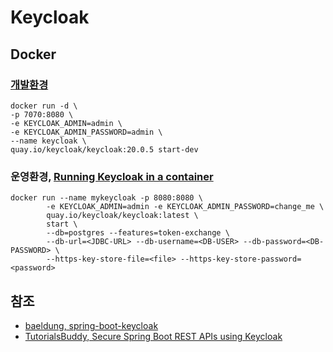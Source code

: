 # Keycloak

## Docker

### [개발환경](https://www.keycloak.org/getting-started/getting-started-docker)
```shell
docker run -d \
-p 7070:8080 \
-e KEYCLOAK_ADMIN=admin \
-e KEYCLOAK_ADMIN_PASSWORD=admin \
--name keycloak \
quay.io/keycloak/keycloak:20.0.5 start-dev
```

### 운영환경, [Running Keycloak in a container](https://www.keycloak.org/server/containers#_running_a_standard_keycloak_container)
```shell
docker run --name mykeycloak -p 8080:8080 \
        -e KEYCLOAK_ADMIN=admin -e KEYCLOAK_ADMIN_PASSWORD=change_me \
        quay.io/keycloak/keycloak:latest \
        start \
        --db=postgres --features=token-exchange \
        --db-url=<JDBC-URL> --db-username=<DB-USER> --db-password=<DB-PASSWORD> \
        --https-key-store-file=<file> --https-key-store-password=<password>
```

## 참조
- [baeldung, spring-boot-keycloak](https://www.baeldung.com/spring-boot-keycloak)
- [TutorialsBuddy, Secure Spring Boot REST APIs using Keycloak](https://www.tutorialsbuddy.com/keycloak-secure-spring-boot-rest-api)
